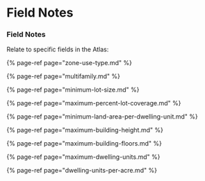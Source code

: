 # Field Notes

### Field Notes

Relate to specific fields in the Atlas:

{% page-ref page="zone-use-type.md" %}

{% page-ref page="multifamily.md" %}

{% page-ref page="minimum-lot-size.md" %}

{% page-ref page="maximum-percent-lot-coverage.md" %}

{% page-ref page="minimum-land-area-per-dwelling-unit.md" %}

{% page-ref page="maximum-building-height.md" %}

{% page-ref page="maximum-building-floors.md" %}

{% page-ref page="maximum-dwelling-units.md" %}

{% page-ref page="dwelling-units-per-acre.md" %}



